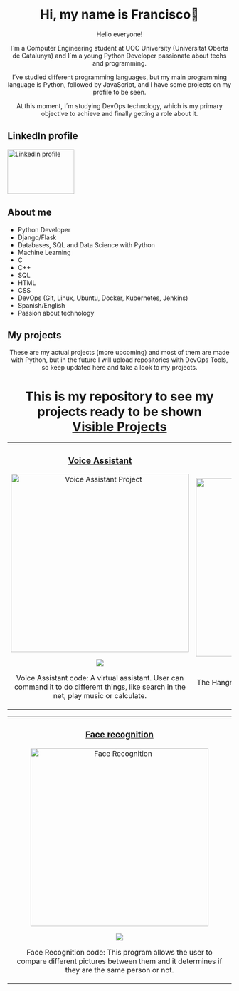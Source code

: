 <div align="center">
<h1 align="center">Hi, my name is Francisco</a>👋</h1>
  
<p align="center">

Hello everyone!

I´m a Computer Engineering student at UOC University (Universitat Oberta de Catalunya) and I´m a young Python Developer passionate about techs and programming.

I´ve studied different programming languages, but my main programming language is Python, followed by JavaScript, and I have some projects on my profile to be seen.

At this moment, I´m studying DevOps technology, which is my primary objective to achieve and finally getting a role about it.
</p>
</div>

## LinkedIn profile
<p>
<a href="https://www.linkedin.com/in/francisco-m-sirvent-candea-68749719b">
<img src="https://logosmarcas.net/wp-content/uploads/2020/04/Linkedin-Logo.png" alt="LinkedIn profile" width="150" height="100">
</a>
</p>


## About me
- Python Developer
- Django/Flask
- Databases, SQL and Data Science with Python
- Machine Learning
- C
- C++
- SQL
- HTML
- CSS
- DevOps (Git, Linux, Ubuntu, Docker, Kubernetes, Jenkins)
- Spanish/English
- Passion about technology

## My projects
<p align="center">These are my actual projects (more upcoming) and most of them are made with Python, but in the future I will upload repositories with DevOps Tools, so keep updated here and take a look to my projects.</p>
<h1 align="center">This is my repository to see my projects ready to be shown<a href="https://github.com/fransirvent1994/VisibleProjects"> <br>Visible Projects</a></br></h1>
<table>
<tr>
<td width="50%">
<h3 align="center"><a href="https://github.com/fransirvent1994/VisibleProjects/blob/main/VoiceAssistant.py">Voice Assistant</a></h3>
<div align="center">
<a href="https://github.com/fransirvent1994/VisibleProjects/blob/main/VoiceAssistant.py" target="_blank">
<img src="https://image.news.livedoor.com/newsimage/stf/8/9/89e48_1127_b373474e_bd71f39f.jpg" width="400" alt="Voice Assistant Project"></a>
<p>
<a href="https://github.com/fransirvent1994/VisibleProjects/blob/main/VoiceAssistant.py" target="_blank">
<img src="https://img.shields.io/badge/CODE-ff9?style=for-the-badge&logo=github&logoColor=black">
</a>
</p>
<p>Voice Assistant code: A virtual assistant. User can command it to do different things, like search in the net, play music or calculate.</p>
</div>
                                                                                      
</td>

<td width="50%">
<h3 align="center"><a href="https://github.com/fransirvent1994/VisibleProjects/blob/main/Hanging%20Tree.py">The Hanging Tree</a></h3>
<div align="center">                                       
<a href="https://github.com/fransirvent1994/VisibleProjects/blob/main/Hanging%20Tree.py" target="_blank"><img src="https://media.istockphoto.com/illustrations/simple-illustration-of-hangman-game-illustration-id1196954772?k=6&m=1196954772&s=170667a&w=0&h=iNA3SlxYdtJZrtzu7uxEv18YCGEepC-Zs8gmSgvSg6c=" width="400" alt="Hanging Tree"></a>
<p>
<a href="https://github.com/fransirvent1994/VisibleProjects/blob/main/Hanging%20Tree.py" target="_blank">
<img src="https://img.shields.io/badge/CODE-80ffaa?style=for-the-badge&logo=github&logoColor=black">
</a>
</p>
</p>The Hangman Tree: Classic game to guess words by choosing letters.</p>
</td>
</div>                                                             
</table>                                                                                 
</div>

<table>
<td width="50%">
<h3 align="center"><a href="https://github.com/fransirvent1994/VisibleProjects/blob/main/Face%20Recognition.py">Face recognition</a></h3>
<div align="center">
<a href="https://github.com/fransirvent1994/VisibleProjects/blob/main/Face%20Recognition.py" target="_blank">
<img src="https://www.vhv.rs/dpng/d/232-2327111_transparent-recognition-clipart-face-recognition-logo-png-png.png" width="400" alt="Face Recognition">
</a>
<p>
<a href="https://github.com/fransirvent1994/VisibleProjects/blob/main/Face%20Recognition.py" target="_blank">
<img src="https://img.shields.io/badge/CODE-80ffaa?style=for-the-badge&logo=github&logoColor=black">
</a>
</p>
<p>Face Recognition code: This program allows the user to compare different pictures between them and it determines if they are the same person or not.</p>
</td>
</div>                                                                               
</table>                                                                                 
</div>
